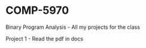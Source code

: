 # COMP-5970
Binary Program Analysis - All my projects for the class

Project 1 - Read the pdf in docs
